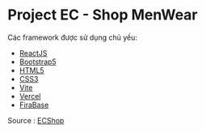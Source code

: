 # Project EC - Shop MenWear

Các framework được sử dụng chủ yếu:

- [ReactJS](https://react.dev/)
- [Bootstrap5](https://getbootstrap.com/)
- [HTML5](https://www.w3schools.com/html/)
- [CSS3](https://www.w3schools.com/css/)
- [Vite](https://vitejs.dev/)
- [Vercel](https://vercel.com/)
- [FiraBase](https://firebase.google.com/)

Source : [ECShop](https://github.com/nqk0605/ECShop.git)

